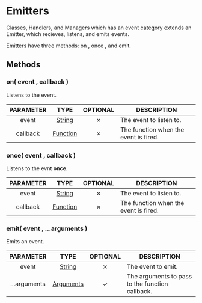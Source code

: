 # Emitters 

Classes, Handlers, and Managers which has an event category extends an Emitter, which recieves, listens, and emits events.

Emitters have three methods: on , once , and emit.

## Methods

### on( event , callback )
Listens to the event.

| PARAMETER | TYPE | OPTIONAL | DESCRIPTION |
| :---: | :-----: | :-----: | ----------- |
| event | [String](https://developer.mozilla.org/en-US/docs/Web/JavaScript/Reference/Global_Objects/String) | ⨯ | The event to listen to. |
| callback | [Function](https://developer.mozilla.org/en-US/docs/Web/JavaScript/Reference/Global_Objects/Function) | ⨯ | The function when the event is fired. |

### once( event , callback )
Listens to the evnt __once__.

| PARAMETER | TYPE | OPTIONAL | DESCRIPTION |
| :---: | :-----: | :-----: | ----------- |
| event | [String](https://developer.mozilla.org/en-US/docs/Web/JavaScript/Reference/Global_Objects/String) | ⨯ | The event to listen to. |
| callback | [Function](https://developer.mozilla.org/en-US/docs/Web/JavaScript/Reference/Global_Objects/Function) | ⨯ | The function when the event is fired. |

### emit( event , ...arguments )
Emits an event.

| PARAMETER | TYPE | OPTIONAL | DESCRIPTION |
| :---: | :-----: | :-----: | ----------- |
| event | [String](https://developer.mozilla.org/en-US/docs/Web/JavaScript/Reference/Global_Objects/String) | ⨯ | The event to emit. |
| ...arguments | [Arguments](https://developer.mozilla.org/en-US/docs/Web/JavaScript/Reference/Functions/arguments) | ✓ | The arguments to pass to the function callback. |